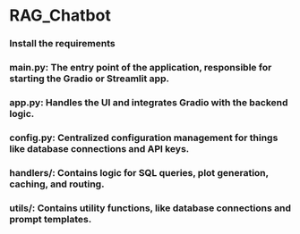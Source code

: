 # RAG_Chatbot

### Install the requirements

### main.py: The entry point of the application, responsible for starting the Gradio or Streamlit app.
### app.py: Handles the UI and integrates Gradio with the backend logic.
### config.py: Centralized configuration management for things like database connections and API keys.
### handlers/: Contains logic for SQL queries, plot generation, caching, and routing.
### utils/: Contains utility functions, like database connections and prompt templates.
